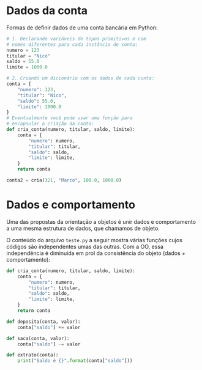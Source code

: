 # Dados da conta
Formas de definir dados de uma conta bancária em Python:

```python
# 1. Declarando variáveis de tipos primitivos e com 
# nomes diferentes para cada instância de conta:
numero = 123
titular = "Nico"
saldo = 55.0
limite = 1000.0

# 2. Criando um dicionário com os dados de cada conta:
conta = { 
    "numero": 123,
    "titular": "Nico",
    "saldo": 55.0,
    "limite": 1000.0
}
# Eventualmente você pode usar uma função para 
# encapsular a criação da conta:
def cria_conta(numero, titular, saldo, limite):
    conta = { 
        "numero": numero,
        "titular": titular,
        "saldo": saldo,
        "limite": limite,
    }
    return conta

conta2 = cria(321, "Marco", 100.0, 1000.0)
```
# Dados e comportamento
Uma das propostas da orientação a objetos é unir dados e comportamento a uma mesma estrutura de dados, que chamamos de objeto.

O conteúdo do arquivo `teste.py` a seguir mostra várias funções cujos códigos são independentes umas das outras. Com a OO, essa independência é diminuída em prol da consistência do objeto (dados + comportamento):

```python
def cria_conta(numero, titular, saldo, limite):
    conta = { 
        "numero": numero,
        "titular": titular,
        "saldo": saldo,
        "limite": limite,
    }
    return conta

def deposita(conta, valor):
    conta["saldo"] += valor

def saca(conta, valor):
    conta["saldo"] -= valor

def extrato(conta):
    print("Saldo é {}".format(conta["saldo"]))
```

